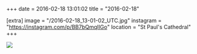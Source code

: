 +++
date = 2016-02-18 13:01:02
title = "2016-02-18"

[extra]
image = "/2016-02-18_13-01-02_UTC.jpg"
instagram = "https://instagram.com/p/BB7bQmqIIGo"
location = "St Paul's Cathedral"
+++

<img src="/2016-02-18_13-01-02_UTC.jpg" />
